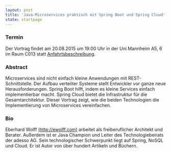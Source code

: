 ```yaml
---
layout: post
title: 'Java-Microservices praktisch mit Spring Boot und Spring Cloud'
state: startpage
---
```


### Termin

Der Vortrag findet am 20.08.2015 um 19:00 Uhr in der Uni Mannheim A5, 6 im Raum C013 statt [Anfahrtsbeschreibung](/getting-there).

### Abstract

Microservices sind nicht einfach kleine Anwendungen mit REST-Schnittstelle. Der Aufbau verteilter Systeme stellt Entwickler vor ganze neue Herausforderungen. Spring Boot hilft, indem es kleine Services einfach implementierbar macht. Spring Cloud bietet die Infrastruktur für die Gesamtarchitektur. Dieser Vortrag zeigt, wie die beiden Technologien die Implementierung von Microservices vereinfachen.

### Bio

Eberhard Wolff [(http://ewolff.com)](http://ewolff.com) arbeitet als freiberuflicher Architekt und Berater. Außerdem ist er Java Champion und Leiter des Technologiebeirats der adesso AG. Sein technologischer Schwerpunkt liegt auf Spring, NoSQL und Cloud. Er ist Autor von über hundert Artikeln und Büchern.
